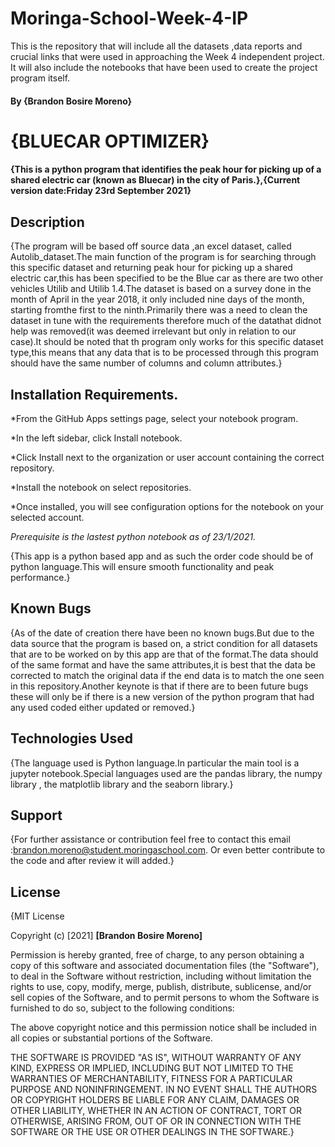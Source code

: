 # Moringa-School-Week-4-IP
This is the repository that will include all the datasets ,data reports and crucial links that were used in approaching the Week 4 independent project. It will also include the notebooks that have been used to create the project program itself.
####  By **{Brandon Bosire Moreno}**
#  {BLUECAR OPTIMIZER}
####  {This is a python program that identifies the peak hour for picking up of a shared electric car (known as Bluecar) in the city of Paris.},{Current version date:Friday 23rd September 2021}
##  Description
{The program will be based off source data ,an excel dataset, called Autolib_dataset.The main function of the program is for searching through this specific dataset and returning peak hour for picking up a shared electric car,this has been specified to be the Blue car as there are two other vehicles Utilib and Utilib 1.4.The dataset is based on a survey done in the month of April in the  year 2018, it only included nine days of the month, starting fromthe first to the ninth.Primarily there was a need to clean the dataset in tune with the requirements therefore much of the datathat didnot help was removed(it was deemed irrelevant but only in relation to our case).It should be noted that th program only works for this specific dataset type,this means that any data that is to be processed through this program should have the same number of columns and column attributes.}
##  Installation Requirements.
*From the GitHub Apps settings page, select your notebook program.

*In the left sidebar, click Install notebook.

*Click Install next to the organization or user account containing the correct repository.

*Install the notebook on select repositories.

*Once installed, you will see configuration options for the notebook on your selected account. 

*Prerequisite is the lastest python notebook as of 23/1/2021.*

{This app is a python based app and as such the order code should be of python language.This will ensure smooth functionality and peak performance.}
##  Known Bugs
{As of the date of creation there have been no known bugs.But due to the data source that the program is based on, a strict condition for all datasets that are to be worked on by this app are that of the format.The data should of the same format and have the same attributes,it is best that the data be corrected to match the original data if the end data is to match the one seen in this repository.Another keynote is that if there are to been future bugs these will only be if there is a new version of the python program that had any used coded either updated or removed.}
##  Technologies Used
{The language used is Python language.In particular the main tool is a jupyter notebook.Special languages used are the pandas library, the numpy library , the matplotlib library and the seaborn library.}
##  Support 
{For further assistance or contribution feel free to contact this email :brandon.moreno@student.moringaschool.com. Or even better contribute to the code and after review it will added.}
##  License
{MIT License

Copyright (c) [2021] **[Brandon Bosire Moreno]**

Permission is hereby granted, free of charge, to any person obtaining a copy
of this software and associated documentation files (the "Software"), to deal
in the Software without restriction, including without limitation the rights
to use, copy, modify, merge, publish, distribute, sublicense, and/or sell
copies of the Software, and to permit persons to whom the Software is
furnished to do so, subject to the following conditions:

The above copyright notice and this permission notice shall be included in all
copies or substantial portions of the Software.

THE SOFTWARE IS PROVIDED "AS IS", WITHOUT WARRANTY OF ANY KIND, EXPRESS OR
IMPLIED, INCLUDING BUT NOT LIMITED TO THE WARRANTIES OF MERCHANTABILITY,
FITNESS FOR A PARTICULAR PURPOSE AND NONINFRINGEMENT. IN NO EVENT SHALL THE
AUTHORS OR COPYRIGHT HOLDERS BE LIABLE FOR ANY CLAIM, DAMAGES OR OTHER
LIABILITY, WHETHER IN AN ACTION OF CONTRACT, TORT OR OTHERWISE, ARISING FROM,
OUT OF OR IN CONNECTION WITH THE SOFTWARE OR THE USE OR OTHER DEALINGS IN THE
SOFTWARE.}


